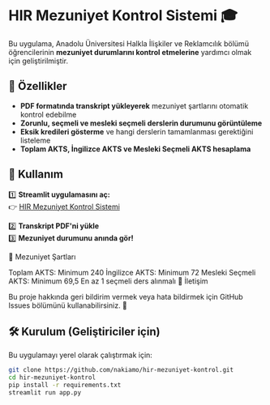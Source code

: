 # HIR Mezuniyet Kontrol Sistemi 🎓  

Bu uygulama, Anadolu Üniversitesi Halkla İlişkiler ve Reklamcılık bölümü öğrencilerinin **mezuniyet durumlarını kontrol etmelerine** yardımcı olmak için geliştirilmiştir.  

## 🚀 Özellikler  
- **PDF formatında transkript yükleyerek** mezuniyet şartlarını otomatik kontrol edebilme  
- **Zorunlu, seçmeli ve mesleki seçmeli derslerin durumunu görüntüleme**  
- **Eksik kredileri gösterme** ve hangi derslerin tamamlanması gerektiğini listeleme  
- **Toplam AKTS, İngilizce AKTS ve Mesleki Seçmeli AKTS hesaplama**  

## 📌 Kullanım  
1️⃣ **Streamlit uygulamasını aç:**  
👉 [HIR Mezuniyet Kontrol Sistemi](https://share.streamlit.io/KULLANICI_ADIN/hir-mezuniyet-kontrol/main/app.py)  

2️⃣ **Transkript PDF'ni yükle**  
3️⃣ **Mezuniyet durumunu anında gör!**  

📝 Mezuniyet Şartları

Toplam AKTS: Minimum 240
İngilizce AKTS: Minimum 72
Mesleki Seçmeli AKTS: Minimum 69,5
En az 1 seçmeli ders alınmalı
📧 İletişim

Bu proje hakkında geri bildirim vermek veya hata bildirmek için GitHub Issues bölümünü kullanabilirsiniz. 🎉

## 🛠️ Kurulum (Geliştiriciler için)  
Bu uygulamayı yerel olarak çalıştırmak için:  
```bash
git clone https://github.com/nakiamo/hir-mezuniyet-kontrol.git
cd hir-mezuniyet-kontrol
pip install -r requirements.txt
streamlit run app.py

